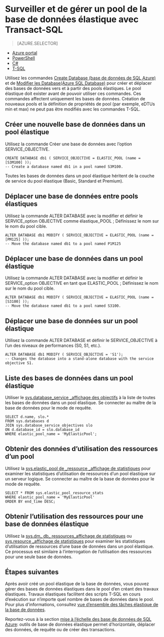<properties 
    pageTitle="Création ou déplacement d’une base de données Azure SQL dans un pool élastique à l’aide de T-SQL | Microsoft Azure" 
    description="T-SQL permet de créer une base de données Azure SQL dans un pool élastique. Ou permet de pénétrer dans la datbase pools de T-SQL." 
    services="sql-database" 
    documentationCenter="" 
    authors="srinia" 
    manager="jhubbard" 
    editor=""/>

<tags
    ms.service="sql-database"
    ms.devlang="NA"
    ms.topic="article"
    ms.tgt_pltfrm="NA"
    ms.workload="data-management" 
    ms.date="05/27/2016"
    ms.author="srinia"/>

# <a name="monitor-and-manage-an-elastic-database-pool-with-transact-sql"></a>Surveiller et de gérer un pool de la base de données élastique avec Transact-SQL  

> [AZURE.SELECTOR]
- [Azure portal](sql-database-elastic-pool-manage-portal.md)
- [PowerShell](sql-database-elastic-pool-manage-powershell.md)
- [C#](sql-database-elastic-pool-manage-csharp.md)
- [T-SQL](sql-database-elastic-pool-manage-tsql.md)

Utilisez les commandes [Create Database (base de données de SQL Azure)](https://msdn.microsoft.com/library/dn268335.aspx) et de [Modifier les Database(Azure SQL Database)](https://msdn.microsoft.com/library/mt574871.aspx) pour créer et déplacer des bases de données vers et à partir des pools élastiques. Le pool élastique doit exister avant de pouvoir utiliser ces commandes. Ces commandes affectent uniquement les bases de données. Création de nouveaux pools et la définition de propriétés de pool (par exemple, eDTUs min et max) ne peut pas être modifiés avec les commandes T-SQL.

## <a name="create-a-new-database-in-an-elastic-pool"></a>Créer une nouvelle base de données dans un pool élastique
Utilisez la commande Créer une base de données avec l’option SERVICE_OBJECTIVE.   

    CREATE DATABASE db1 ( SERVICE_OBJECTIVE = ELASTIC_POOL (name = [S3M100] ));
    -- Create a database named db1 in a pool named S3M100.

Toutes les bases de données dans un pool élastique héritent de la couche de service du pool élastique (Basic, Standard et Premium). 


## <a name="move-a-database-between-elastic-pools"></a>Déplacer une base de données entre pools élastiques
Utilisez la commande ALTER DATABASE avec la modifier et définir le SERVICE\_option OBJECTIVE comme élastique\_POOL ; Définissez le nom sur le nom du pool cible.

    ALTER DATABASE db1 MODIFY ( SERVICE_OBJECTIVE = ELASTIC_POOL (name = [PM125] ));
    -- Move the database named db1 to a pool named P1M125  

## <a name="move-a-database-into-an-elastic-pool"></a>Déplacer une base de données dans un pool élastique 
Utilisez la commande ALTER DATABASE avec la modifier et définir le SERVICE\_option OBJECTIVE en tant que ELASTIC_POOL ; Définissez le nom sur le nom du pool cible.

    ALTER DATABASE db1 MODIFY ( SERVICE_OBJECTIVE = ELASTIC_POOL (name = [S3100] ));
    -- Move the database named db1 to a pool named S3100.

## <a name="move-a-database-out-of-an-elastic-pool"></a>Déplacer une base de données sur un pool élastique
Utilisez la commande ALTER DATABASE et définir le SERVICE_OBJECTIVE à l’un des niveaux de performances (S0, S1, etc.).

    ALTER DATABASE db1 MODIFY ( SERVICE_OBJECTIVE = 'S1');
    -- Changes the database into a stand-alone database with the service objective S1.

## <a name="list-databases-in-an-elastic-pool"></a>Liste des bases de données dans un pool élastique
Utiliser le [sys.database\_service \_affichage des objectifs](https://msdn.microsoft.com/library/mt712619) à la liste de toutes les bases de données dans un pool élastique. Se connecter au maître de la base de données pour le mode de requête.

    SELECT d.name, slo.*  
    FROM sys.databases d 
    JOIN sys.database_service_objectives slo  
    ON d.database_id = slo.database_id
    WHERE elastic_pool_name = 'MyElasticPool'; 

## <a name="get-resource-usage-data-for-a-pool"></a>Obtenir des données d’utilisation des ressources d’un pool

Utilisez la [sys.elastic\_pool de \_ressource \_affichage de statistiques](https://msdn.microsoft.com/library/mt280062.aspx) pour examiner les statistiques d’utilisation de ressources d’un pool élastique sur un serveur logique. Se connecter au maître de la base de données pour le mode de requête.

    SELECT * FROM sys.elastic_pool_resource_stats 
    WHERE elastic_pool_name = 'MyElasticPool'
    ORDER BY end_time DESC;

## <a name="get-resource-usage-for-an-elastic-database"></a>Obtenir l’utilisation des ressources pour une base de données élastique

Utilisez la [sys.dm\_ db\_ ressources\_affichage de statistiques](https://msdn.microsoft.com/library/dn800981.aspx) ou [sys.resource \_affichage de statistiques](https://msdn.microsoft.com/library/dn269979.aspx) pour examiner les statistiques d’utilisation de ressources d’une base de données dans un pool élastique. Ce processus est similaire à l’interrogation de l’utilisation des ressources pour une seule base de données.

## <a name="next-steps"></a>Étapes suivantes

Après avoir créé un pool élastique de la base de données, vous pouvez gérer des bases de données élastiques dans le pool d’en créant des travaux élastiques. Travaux élastiques facilitent des scripts T-SQL en cours d’exécution sur n’importe quel nombre de bases de données dans le pool. Pour plus d’informations, consultez [vue d’ensemble des tâches élastique de la base de données](sql-database-elastic-jobs-overview.md). 

Reportez-vous à la section [mise à l’échelle des base de données de SQL Azure](sql-database-elastic-scale-introduction.md): outils de base de données élastique permet d’horizontale, déplacer des données, de requête ou de créer des transactions.
